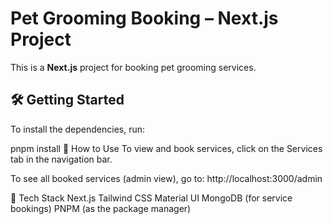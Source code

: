 # Pet Grooming Booking – Next.js Project

This is a **Next.js** project for booking pet grooming services.

## 🛠 Getting Started

To install the dependencies, run:

pnpm install
🚀 How to Use
To view and book services, click on the Services tab in the navigation bar.

To see all booked services (admin view), go to:
http://localhost:3000/admin

📁 Tech Stack
Next.js
Tailwind CSS
Material UI
MongoDB (for service bookings)
PNPM (as the package manager)
